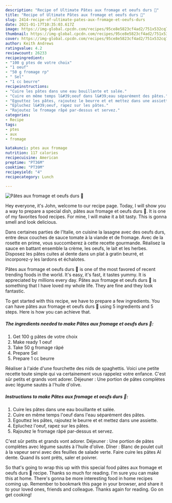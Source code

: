 ```yaml
---
description: "Recipe of Ultimate Pâtes aux fromage et oeufs durs 🧀"
title: "Recipe of Ultimate Pâtes aux fromage et oeufs durs 🧀"
slug: 2414-recipe-of-ultimate-pates-aux-fromage-et-oeufs-durs
date: 2021-01-17T10:35:03.617Z
image: https://img-global.cpcdn.com/recipes/95ce8e5823cf4ad2/751x532cq70/pates-aux-fromage-et-oeufs-durs-🧀-photo-principale-de-la-recette.jpg
thumbnail: https://img-global.cpcdn.com/recipes/95ce8e5823cf4ad2/751x532cq70/pates-aux-fromage-et-oeufs-durs-🧀-photo-principale-de-la-recette.jpg
cover: https://img-global.cpcdn.com/recipes/95ce8e5823cf4ad2/751x532cq70/pates-aux-fromage-et-oeufs-durs-🧀-photo-principale-de-la-recette.jpg
author: Keith Andrews
ratingvalue: 4.2
reviewcount: 26233
recipeingredient:
- "100 g ptes de votre choix"
- "1 oeuf"
- "50 g fromage rp"
- " Sel"
- "1 cc beurre"
recipeinstructions:
- "Cuire les pâtes dans une eau bouillante et salée."
- "Cuire en même temps l&#39;oeuf dans l&#39;eau séparément des pâtes."
- "Egouttez les pâtes, rajoutez le beurre et et mettez dans une assiette."
- "Epluchez l&#39;oeuf, rapez sur les pâtes."
- "Rajoutez le fromage râpé par-dessus et servez."
categories:
- Recipe
tags:
- ptes
- aux
- fromage

katakunci: ptes aux fromage 
nutrition: 117 calories
recipecuisine: American
preptime: "PT36M"
cooktime: "PT39M"
recipeyield: "4"
recipecategory: Lunch

---
```



![Pâtes aux fromage et oeufs durs 🧀](https://img-global.cpcdn.com/recipes/95ce8e5823cf4ad2/751x532cq70/pates-aux-fromage-et-oeufs-durs-🧀-photo-principale-de-la-recette.jpg)

Hey everyone, it's John, welcome to our recipe page. Today, I will show you a way to prepare a special dish, pâtes aux fromage et oeufs durs 🧀. It is one of my favorites food recipes. For mine, I will make it a bit tasty. This is gonna smell and look delicious.

Dans certaines parties de l&#39;Italie, on cuisine la lasagne avec des oeufs durs, entre deux couches de sauce tomate à la viande et de fromage. Avec de la rosette en prime, vous succomberez à cette recette gourmande. Réalisez la sauce en battant ensemble la crème, les oeufs, le lait et les herbes. Disposez les pâtes cuites al dente dans un plat à gratin beurré, et incorporez-y les lardons et échalotes.

Pâtes aux fromage et oeufs durs 🧀 is one of the most favored of recent trending foods in the world. It's easy, it's fast, it tastes yummy. It is appreciated by millions every day. Pâtes aux fromage et oeufs durs 🧀 is something that I have loved my whole life. They are fine and they look fantastic.


To get started with this recipe, we have to prepare a few ingredients. You can have pâtes aux fromage et oeufs durs 🧀 using 5 ingredients and 5 steps. Here is how you can achieve that.

<!--inarticleads1-->

##### The ingredients needed to make Pâtes aux fromage et oeufs durs 🧀:

1. Get 100 g pâtes de votre choix
1. Make ready 1 oeuf
1. Take 50 g fromage râpé
1. Prepare  Sel
1. Prepare 1 cc beurre


Réaliser à l&#39;aide d&#39;une fourchette des nids de spaghettis. Voici une petite recette toute simple qui va certainement vous rappelez votre enfance. C&#39;est sûr petits et grands vont adorer. Déjeuner : Une portion de pâtes complètes avec légume sautés à l&#39;huile d&#39;olive. 

<!--inarticleads2-->

##### Instructions to make Pâtes aux fromage et oeufs durs 🧀:

1. Cuire les pâtes dans une eau bouillante et salée.
1. Cuire en même temps l&#39;oeuf dans l&#39;eau séparément des pâtes.
1. Egouttez les pâtes, rajoutez le beurre et et mettez dans une assiette.
1. Epluchez l&#39;oeuf, rapez sur les pâtes.
1. Rajoutez le fromage râpé par-dessus et servez.


C&#39;est sûr petits et grands vont adorer. Déjeuner : Une portion de pâtes complètes avec légume sautés à l&#39;huile d&#39;olive. Dîner : Blanc de poulet cuit à la vapeur servi avec des feuilles de salade verte. Faire cuire les pâtes Al dente. Quand ils sont prêts, saler et poivrer. 

So that's going to wrap this up with this special food pâtes aux fromage et oeufs durs 🧀 recipe. Thanks so much for reading. I'm sure you can make this at home. There's gonna be more interesting food in home recipes coming up. Remember to bookmark this page in your browser, and share it to your loved ones, friends and colleague. Thanks again for reading. Go on get cooking!
